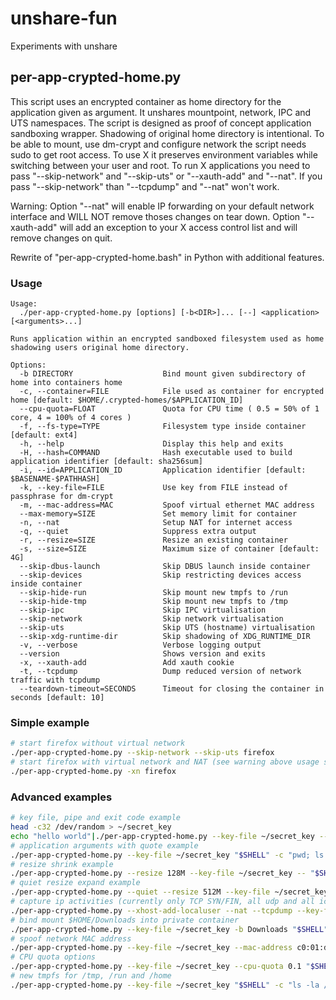 # unshare-fun
Experiments with unshare

## per-app-crypted-home.py
This script uses an encrypted container as home directory for the application given as argument. It unshares mountpoint, network, IPC and UTS namespaces. The script is designed as proof of concept application sandboxing wrapper. Shadowing of original home directory is intentional. To be able to mount, use dm-crypt and configure network the script needs sudo to get root access. To use X it preserves environment variables while switching between your user and root. To run X applications you need to pass "--skip-network" and "--skip-uts" or "--xauth-add" and "--nat". If you pass "--skip-network" than "--tcpdump" and "--nat" won't work.

Warning: Option "--nat" will enable IP forwarding on your default network interface and WILL NOT remove thoses changes on tear down. Option "--xauth-add" will add an exception to your X access control list and will remove changes on quit.

Rewrite of "per-app-crypted-home.bash" in Python with additional features.

### Usage
```
Usage: 
  ./per-app-crypted-home.py [options] [-b<DIR>]... [--] <application> [<arguments>...]

Runs application within an encrypted sandboxed filesystem used as home shadowing users original home directory.

Options:
  -b DIRECTORY                    Bind mount given subdirectory of home into containers home
  -c, --container=FILE            File used as container for encrypted home [default: $HOME/.crypted-homes/$APPLICATION_ID]
  --cpu-quota=FLOAT               Quota for CPU time ( 0.5 = 50% of 1 core, 4 = 100% of 4 cores )
  -f, --fs-type=TYPE              Filesystem type inside container [default: ext4]
  -h, --help                      Display this help and exits
  -H, --hash=COMMAND              Hash executable used to build application identifier [default: sha256sum]
  -i, --id=APPLICATION_ID         Application identifier [default: $BASENAME-$PATHHASH]
  -k, --key-file=FILE             Use key from FILE instead of passphrase for dm-crypt
  -m, --mac-address=MAC           Spoof virtual ethernet MAC address
  --max-memory=SIZE               Set memory limit for container
  -n, --nat                       Setup NAT for internet access
  -q, --quiet                     Suppress extra output
  -r, --resize=SIZE               Resize an existing container
  -s, --size=SIZE                 Maximum size of container [default: 4G]
  --skip-dbus-launch              Skip DBUS launch inside container
  --skip-devices                  Skip restricting devices access inside container
  --skip-hide-run                 Skip mount new tmpfs to /run
  --skip-hide-tmp                 Skip mount new tmpfs to /tmp
  --skip-ipc                      Skip IPC virtualisation
  --skip-network                  Skip network virtualisation
  --skip-uts                      Skip UTS (hostname) virtualisation
  --skip-xdg-runtime-dir          Skip shadowing of XDG_RUNTIME_DIR
  -v, --verbose                   Verbose logging output 
  --version                       Shows version and exits
  -x, --xauth-add                 Add xauth cookie
  -t, --tcpdump                   Dump reduced version of network traffic with tcpdump
  --teardown-timeout=SECONDS      Timeout for closing the container in seconds [default: 10]
```

### Simple example
```sh
# start firefox without virtual network
./per-app-crypted-home.py --skip-network --skip-uts firefox
# start firefox with virtual network and NAT (see warning above usage section)
./per-app-crypted-home.py -xn firefox
```
### Advanced examples
```sh
# key file, pipe and exit code example
head -c32 /dev/random > ~/secret_key
echo "hello world"|./per-app-crypted-home.py --key-file ~/secret_key -- "$SHELL" -c "cat; exit 42"
# application arguments with quote example
./per-app-crypted-home.py --key-file ~/secret_key "$SHELL" -c "pwd; ls -la; mount |grep \"$HOME\"; echo \"sleeping 1m so you can try to find this mount in another shell. Hint: it won't be easy.\"; sleep 1m"
# resize shrink example
./per-app-crypted-home.py --resize 128M --key-file ~/secret_key -- "$SHELL" -c "df -h ."
# quiet resize expand example
./per-app-crypted-home.py --quiet --resize 512M --key-file ~/secret_key -- "$SHELL" -c "df -h ."
# capture ip activities (currently only TCP SYN/FIN, all udp and all icmp)
./per-app-crypted-home.py --xhost-add-localuser --nat --tcpdump --key-file ~/secret_key chromium
# bind mount $HOME/Downloads into private container
./per-app-crypted-home.py --key-file ~/secret_key -b Downloads "$SHELL" -c "ls -la Downloads"
# spoof network MAC address
./per-app-crypted-home.py --key-file ~/secret_key --mac-address c0:01:da:1a:d0:0d "$SHELL" -c "ip l |grep c0:01:da:1a:d0:0d"
# CPU quota options
./per-app-crypted-home.py --key-file ~/secret_key --cpu-quota 0.1 "$SHELL" -c 'for i in $( seq 1 $( grep "^processor" /proc/cpuinfo |wc -l ) ); do while true; do true; done & done; top'
# new tmpfs for /tmp, /run and /home
./per-app-crypted-home.py --key-file ~/secret_key "$SHELL" -c "ls -la /tmp /run /home"
```

